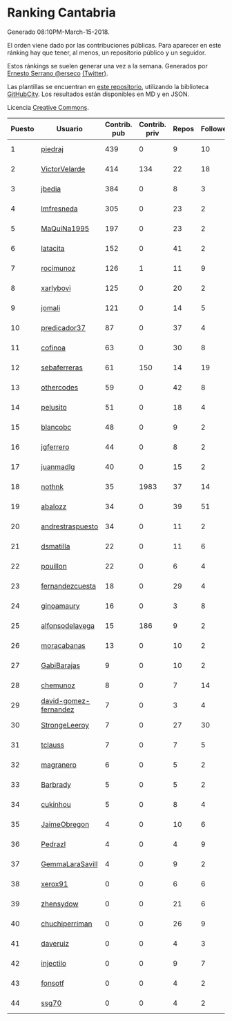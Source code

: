 # Ranking Cantabria

Generado 08:10PM-March-15-2018.

El orden viene dado por las contribuciones públicas. Para aparecer en este ránking hay que tener, al menos, un repositorio público y un seguidor.

Estos ránkings se suelen generar una vez a la semana. Generados por [Ernesto Serrano @erseco](https://github.com/erseco/) [(Twitter)](https://twitter.com/erseco).

Las plantillas se encuentran en [este repositorio](https://github.com/iblancasa/GH-Spanish-Ranking), utilizando la biblioteca [GitHubCity](https://github.com/iblancasa/GitHubCity). Los resultados están disponibles en MD y en JSON.

Licencia [Creative Commons](https://creativecommons.org/licenses/by/4.0/).

| Puesto   |  Usuario  | Contrib. pub | Contrib. priv |Repos| Followers | Desde |  Avatar  |
|----------|-----------|--------------|---------------|-----|-----------|-------|----------|
|1|[piedraj](https://github.com/piedraj)|439|0|9|10|2012-12-05|![piedraj](https://avatars3.githubusercontent.com/u/2972752)|
|2|[VictorVelarde](https://github.com/VictorVelarde)|414|134|22|18|2010-10-28|![VictorVelarde](https://avatars0.githubusercontent.com/u/458196)|
|3|[jbedia](https://github.com/jbedia)|384|0|8|3|2013-10-28|![jbedia](https://avatars3.githubusercontent.com/u/5796721)|
|4|[lmfresneda](https://github.com/lmfresneda)|305|0|23|2|2015-06-20|![lmfresneda](https://avatars2.githubusercontent.com/u/12979415)|
|5|[MaQuiNa1995](https://github.com/MaQuiNa1995)|197|0|23|2|2015-12-14|![MaQuiNa1995](https://avatars1.githubusercontent.com/u/16287848)|
|6|[latacita](https://github.com/latacita)|152|0|41|2|2013-05-03|![latacita](https://avatars1.githubusercontent.com/u/4329371)|
|7|[rocimunoz](https://github.com/rocimunoz)|126|1|11|9|2013-03-02|![rocimunoz](https://avatars3.githubusercontent.com/u/3746906)|
|8|[xarlybovi](https://github.com/xarlybovi)|125|0|20|2|2015-10-28|![xarlybovi](https://avatars1.githubusercontent.com/u/15369154)|
|9|[jomali](https://github.com/jomali)|121|0|14|5|2012-02-01|![jomali](https://avatars3.githubusercontent.com/u/1397370)|
|10|[predicador37](https://github.com/predicador37)|87|0|37|4|2012-09-07|![predicador37](https://avatars2.githubusercontent.com/u/2300989)|
|11|[cofinoa](https://github.com/cofinoa)|63|0|30|8|2013-07-26|![cofinoa](https://avatars1.githubusercontent.com/u/5098603)|
|12|[sebaferreras](https://github.com/sebaferreras)|61|150|14|19|2016-02-12|![sebaferreras](https://avatars3.githubusercontent.com/u/17194770)|
|13|[othercodes](https://github.com/othercodes)|59|0|42|8|2013-06-25|![othercodes](https://avatars3.githubusercontent.com/u/4815856)|
|14|[pelusito](https://github.com/pelusito)|51|0|18|4|2016-04-22|![pelusito](https://avatars2.githubusercontent.com/u/18612896)|
|15|[blancobc](https://github.com/blancobc)|48|0|9|2|2013-12-24|![blancobc](https://avatars0.githubusercontent.com/u/6253599)|
|16|[jgferrero](https://github.com/jgferrero)|44|0|8|2|2015-03-12|![jgferrero](https://avatars1.githubusercontent.com/u/11438536)|
|17|[juanmadlg](https://github.com/juanmadlg)|40|0|15|2|2011-11-04|![juanmadlg](https://avatars0.githubusercontent.com/u/1173469)|
|18|[nothnk](https://github.com/nothnk)|35|1983|37|14|2009-09-05|![nothnk](https://avatars0.githubusercontent.com/u/123532)|
|19|[abalozz](https://github.com/abalozz)|34|0|39|51|2012-01-08|![abalozz](https://avatars1.githubusercontent.com/u/1312336)|
|20|[andrestraspuesto](https://github.com/andrestraspuesto)|34|0|11|2|2014-01-16|![andrestraspuesto](https://avatars1.githubusercontent.com/u/6418792)|
|21|[dsmatilla](https://github.com/dsmatilla)|22|0|11|6|2011-02-14|![dsmatilla](https://avatars0.githubusercontent.com/u/618172)|
|22|[pouillon](https://github.com/pouillon)|22|0|6|4|2013-09-16|![pouillon](https://avatars0.githubusercontent.com/u/5470877)|
|23|[fernandezcuesta](https://github.com/fernandezcuesta)|18|0|29|4|2014-04-16|![fernandezcuesta](https://avatars0.githubusercontent.com/u/7312236)|
|24|[ginoamaury](https://github.com/ginoamaury)|16|0|3|8|2016-09-06|![ginoamaury](https://avatars0.githubusercontent.com/u/22031838)|
|25|[alfonsodelavega](https://github.com/alfonsodelavega)|15|186|9|2|2014-02-06|![alfonsodelavega](https://avatars2.githubusercontent.com/u/6605332)|
|26|[moracabanas](https://github.com/moracabanas)|13|0|10|2|2013-05-09|![moracabanas](https://avatars0.githubusercontent.com/u/4382333)|
|27|[GabiBarajas](https://github.com/GabiBarajas)|9|0|10|2|2017-01-18|![GabiBarajas](https://avatars1.githubusercontent.com/u/25196739)|
|28|[chemunoz](https://github.com/chemunoz)|8|0|7|14|2016-01-13|![chemunoz](https://avatars0.githubusercontent.com/u/16680009)|
|29|[david-gomez-fernandez](https://github.com/david-gomez-fernandez)|7|0|3|4|2012-03-23|![david-gomez-fernandez](https://avatars0.githubusercontent.com/u/1568677)|
|30|[StrongeLeeroy](https://github.com/StrongeLeeroy)|7|0|27|30|2011-06-03|![StrongeLeeroy](https://avatars0.githubusercontent.com/u/828457)|
|31|[tclauss](https://github.com/tclauss)|7|0|7|5|2013-02-11|![tclauss](https://avatars3.githubusercontent.com/u/3531048)|
|32|[magranero](https://github.com/magranero)|6|0|5|2|2016-03-30|![magranero](https://avatars3.githubusercontent.com/u/18167085)|
|33|[Barbrady](https://github.com/Barbrady)|5|0|5|2|2014-01-18|![Barbrady](https://avatars1.githubusercontent.com/u/6436548)|
|34|[cukinhou](https://github.com/cukinhou)|5|0|8|4|2015-12-14|![cukinhou](https://avatars2.githubusercontent.com/u/16288214)|
|35|[JaimeObregon](https://github.com/JaimeObregon)|4|0|10|6|2010-09-27|![JaimeObregon](https://avatars1.githubusercontent.com/u/417226)|
|36|[Pedrazl](https://github.com/Pedrazl)|4|0|4|9|2014-12-04|![Pedrazl](https://avatars1.githubusercontent.com/u/10074431)|
|37|[GemmaLaraSavill](https://github.com/GemmaLaraSavill)|4|0|9|2|2015-05-08|![GemmaLaraSavill](https://avatars3.githubusercontent.com/u/12323749)|
|38|[xerox91](https://github.com/xerox91)|0|0|6|6|2011-04-19|![xerox91](https://avatars0.githubusercontent.com/u/740021)|
|39|[zhensydow](https://github.com/zhensydow)|0|0|21|6|2011-05-09|![zhensydow](https://avatars1.githubusercontent.com/u/777247)|
|40|[chuchiperriman](https://github.com/chuchiperriman)|0|0|26|9|2008-11-25|![chuchiperriman](https://avatars2.githubusercontent.com/u/36635)|
|41|[daveruiz](https://github.com/daveruiz)|0|0|4|3|2012-08-16|![daveruiz](https://avatars2.githubusercontent.com/u/2165375)|
|42|[injectilo](https://github.com/injectilo)|0|0|9|7|2014-09-01|![injectilo](https://avatars1.githubusercontent.com/u/8612274)|
|43|[fonsotf](https://github.com/fonsotf)|0|0|4|2|2015-11-03|![fonsotf](https://avatars1.githubusercontent.com/u/15630996)|
|44|[ssg70](https://github.com/ssg70)|0|0|4|2|2015-11-04|![ssg70](https://avatars0.githubusercontent.com/u/15652669)|
